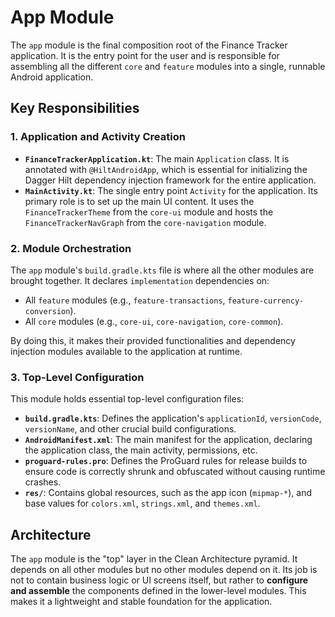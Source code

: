 # App Module

The `app` module is the final composition root of the Finance Tracker application. It is the entry point for the user and is responsible for assembling all the different `core` and `feature` modules into a single, runnable Android application.

## Key Responsibilities

### 1. Application and Activity Creation

-   **`FinanceTrackerApplication.kt`**: The main `Application` class. It is annotated with `@HiltAndroidApp`, which is essential for initializing the Dagger Hilt dependency injection framework for the entire application.
-   **`MainActivity.kt`**: The single entry point `Activity` for the application. Its primary role is to set up the main UI content. It uses the `FinanceTrackerTheme` from the `core-ui` module and hosts the `FinanceTrackerNavGraph` from the `core-navigation` module.

### 2. Module Orchestration

The `app` module's `build.gradle.kts` file is where all the other modules are brought together. It declares `implementation` dependencies on:
-   All `feature` modules (e.g., `feature-transactions`, `feature-currency-conversion`).
-   All `core` modules (e.g., `core-ui`, `core-navigation`, `core-common`).

By doing this, it makes their provided functionalities and dependency injection modules available to the application at runtime.

### 3. Top-Level Configuration

This module holds essential top-level configuration files:
-   **`build.gradle.kts`**: Defines the application's `applicationId`, `versionCode`, `versionName`, and other crucial build configurations.
-   **`AndroidManifest.xml`**: The main manifest for the application, declaring the application class, the main activity, permissions, etc.
-   **`proguard-rules.pro`**: Defines the ProGuard rules for release builds to ensure code is correctly shrunk and obfuscated without causing runtime crashes.
-   **`res/`**: Contains global resources, such as the app icon (`mipmap-*`), and base values for `colors.xml`, `strings.xml`, and `themes.xml`.

## Architecture

The `app` module is the "top" layer in the Clean Architecture pyramid. It depends on all other modules but no other modules depend on it. Its job is not to contain business logic or UI screens itself, but rather to **configure and assemble** the components defined in the lower-level modules. This makes it a lightweight and stable foundation for the application. 